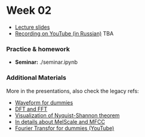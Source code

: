 # Week 02

* [Lecture slides](https://docs.google.com/presentation/d/1EYie_PIW9TJKafSg7WWKshVLusAqECIzsErBoFLmuJw/edit#slide=id.gf22f7b1221_1_122)
* [Recording on YouTube (in Russian)](toappear) TBA

### Practice & homework

* __Seminar:__ ./seminar.ipynb

### Additional Materials

More in the presentations, also check the legacy refs:

* [Waveform for dummies](https://pudding.cool/2018/02/waveforms/)
* [DFT and FFT](http://www.robots.ox.ac.uk/~sjrob/Teaching/SP/l7.pdf)
* [Visualization of Nyquist-Shannon theorem](http://195.134.76.37/applets/AppletNyquist/Appl_Nyquist2.html)
* [In details about MelScale and MFCC](http://practicalcryptography.com/miscellaneous/machine-learning/guide-mel-frequency-cepstral-coefficients-mfccs/)
* [Fourier Transfor for dummies (YouTube)](https://www.youtube.com/watch?v=spUNpyF58BY&t=1s&ab_channel=3Blue1Brown)
